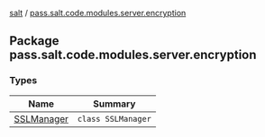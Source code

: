 [salt](../index.md) / [pass.salt.code.modules.server.encryption](./index.md)

## Package pass.salt.code.modules.server.encryption

### Types

| Name | Summary |
|---|---|
| [SSLManager](-s-s-l-manager/index.md) | `class SSLManager` |

